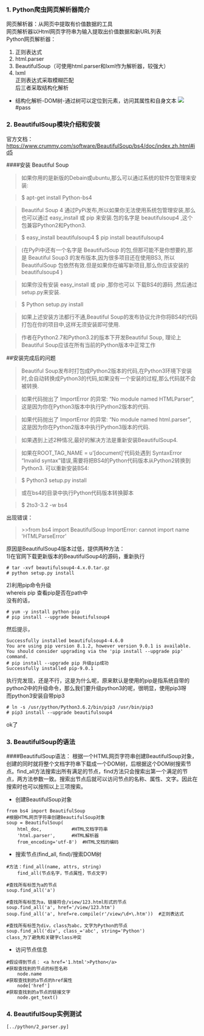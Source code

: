 ### 1. Python爬虫网页解析器简介
网页解析器：从网页中提取有价值数据的工具<br/>
网页解析器以Html网页字符串为输入提取出价值数据和新URL列表<br/>
Python网页解析器：
1. 正则表达式
2. html.parser
3. BeautifulSoup（可使用html.parser和lxml作为解析器，较强大）
4. lxml<br/>
正则表达式采取模糊匹配<br/>
后三者采取结构化解析

- 结构化解析-DOM树-通过树可以定位到元素，访问其属性和自身文本
![](5_1.jpg)#pass

### 2. BeautifulSoup模块介绍和安装
官方文档：https://www.crummy.com/software/BeautifulSoup/bs4/doc/index.zh.html#id5

####安装 Beautiful Soup

> 如果你用的是新版的Debain或ubuntu,那么可以通过系统的软件包管理来安装:

> $ apt-get install Python-bs4

> Beautiful Soup 4 通过PyPi发布,所以如果你无法使用系统包管理安装,那么也可以通过 easy_install 或 pip 来安装.包的名字是 beautifulsoup4 ,这个包兼容Python2和Python3.

> $ easy_install beautifulsoup4
> $ pip install beautifulsoup4

> (在PyPi中还有一个名字是 BeautifulSoup 的包,但那可能不是你想要的,那是 Beautiful Soup3 的发布版本,因为很多项目还在使用BS3, 所以 BeautifulSoup 包依然有效.但是如果你在编写新项目,那么你应该安装的 beautifulsoup4 )

> 如果你没有安装 easy_install 或 pip ,那你也可以 下载BS4的源码 ,然后通过setup.py来安装.

> $ Python setup.py install

> 如果上述安装方法都行不通,Beautiful Soup的发布协议允许你将BS4的代码打包在你的项目中,这样无须安装即可使用.

> 作者在Python2.7和Python3.2的版本下开发Beautiful Soup, 理论上Beautiful Soup应该在所有当前的Python版本中正常工作

##安装完成后的问题

> Beautiful Soup发布时打包成Python2版本的代码,在Python3环境下安装时,会自动转换成Python3的代码,如果没有一个安装的过程,那么代码就不会被转换.

>如果代码抛出了 ImportError 的异常: “No module named HTMLParser”, 这是因为你在Python3版本中执行Python2版本的代码.

> 如果代码抛出了 ImportError 的异常: “No module named html.parser”, 这是因为你在Python2版本中执行Python3版本的代码.

> 如果遇到上述2种情况,最好的解决方法是重新安装BeautifulSoup4.

> 如果在ROOT_TAG_NAME = u’[document]’代码处遇到 SyntaxError “Invalid syntax”错误,需要将把BS4的Python代码版本从Python2转换到Python3. 可以重新安装BS4:

> $ Python3 setup.py install

> 或在bs4的目录中执行Python代码版本转换脚本

> $ 2to3-3.2 -w bs4

出现错误：
> \>>from bs4 import BeautifulSoup
>ImportError: cannot import name 'HTMLParseError'

原因是BeautifulSoup4版本过低，提供两种方法：<br/>
1)在官网下载更新版本的BeautifulSoup4的源码，重新执行<br/>
```
# tar -xvf beautifulsoup4-4.x.0.tar.gz
# python setup.py install
```
2)利用pip命令升级<br/>
whereis pip 查看pip是否在path中<br/>
没有的话，<br/>
```
# yum -y install python-pip
# pip install --upgrade beautifulsoup4
```
然后提示，<br/>
```
Successfully installed beautifulsoup4-4.6.0
You are using pip version 8.1.2, however version 9.0.1 is available.
You should consider upgrading via the 'pip install --upgrade pip' command.
# pip install --upgrade pip 升级pip成功
Successfully installed pip-9.0.1
```
执行完发现，还是不行，这是为什么呢，原来默认是使用的pip是指系统自带的python2中的升级命令，那么我们要升级python3的呢，很明显，使用pip3呀<br/>
而python3安装自带pip3
```
# ln -s /usr/python/Python3.6.2/bin/pip3 /usr/bin/pip3
# pip3 install --upgrade beautifulsoup4
```
ok了

### 3. BeautifulSoup的语法
####BeautifulSoup语法：
根据一个HTML网页字符串创建BeautifulSoup对象，创建的同时就将整个文档字符串下载成一个DOM树，后根据这个DOM树搜索节点。find_all方法搜索出所有满足的节点，find方法只会搜索出第一个满足的节点，两方法参数一致。搜索出节点后就可以访问节点的名称、属性、文字。因此在搜索时也可以按照以上三项搜索。
- 创建BeautifulSoup对象
```
from bs4 import BeautifulSoup
#根据HTML网页字符串创建BeautifulSoup对象
soup = BeautifulSoup(
	html_doc,			#HTML文档字符串
	'html.parser',		#HTML解析器
	from_encoding='utf-8')	#HTML文档的编码
```
- 搜索节点(find_all, find)/搜索DOM树
```
#方法：find_all(name, attrs, string)
	find_all(节点名字，节点属性，节点文字)

#查找所有标签为a的节点
soup.find_all('a')

#查找所有标签为a，链接符合/view/123.html形式的节点
soup.find_all('a', href='/view/123.htm')
soup.find_all('a', href=re.compile(r'/view/\d+\.htm'))	#正则表达式

#查找所有标签为div，class为abc，文字为Python的节点
soup.find_all('div', class_='abc', string='Python')
class_为了避免和关键字class冲突
```
- 访问节点信息
```
#假设得到节点： <a href='1.html'>Python</a>
#获取查找到的节点的标签名称
	node.name
#获取查找到的a节点的href属性
	node['href']
#获取查找到的a节点的链接文字
	node.get_text()
```
### 4. BeautifulSoup实例测试
	[../python/2_parser.py]

